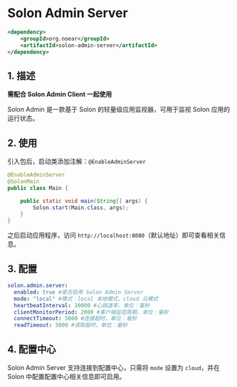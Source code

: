 # Solon Admin Server

```xml
<dependency>
    <groupId>org.noear</groupId>
    <artifactId>solon-admin-server</artifactId>
</dependency>
```

## 1. 描述

**需配合 Solon Admin Client 一起使用**

Solon Admin 是一款基于 Solon 的轻量级应用监视器，可用于监视 Solon 应用的运行状态。

## 2. 使用

引入包后，启动类添加注解：`@EnableAdminServer`

```java
@EnableAdminServer
@SolonMain
public class Main {

    public static void main(String[] args) {
        Solon.start(Main.class, args);
    }
}
```

之后启动应用程序，访问 `http://localhost:8080`（默认地址）即可查看相关信息。

## 3. 配置

```yaml
solon.admin.server:
  enabled: true #是否启用 Solon Admin Server
  mode: "local" #模式：local 本地模式，cloud 云模式
  heartbeatInterval: 10000 #心跳速率，单位：毫秒
  clientMonitorPeriod: 2000 #客户端监控周期，单位：毫秒
  connectTimeout: 5000 #连接超时，单位：毫秒
  readTimeout: 5000 #读取超时，单位：毫秒
```

## 4. 配置中心

Solon Admin Server 支持连接到配置中心，只需将 `mode` 设置为 `cloud`，并在 Solon 中配置配置中心相关信息即可启用。